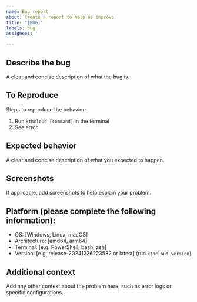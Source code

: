 ```yaml
---
name: Bug report
about: Create a report to help us improve
title: "[BUG]"
labels: bug
assignees: ''

---
```


## Describe the bug
A clear and concise description of what the bug is.

## To Reproduce
Steps to reproduce the behavior:
1. Run `kthcloud [command]` in the terminal
2. See error

## Expected behavior
A clear and concise description of what you expected to happen.

## Screenshots
If applicable, add screenshots to help explain your problem.

## Platform (please complete the following information):
- OS: [Windows, Linux, macOS]
- Architecture: [amd64, arm64]
- Terminal: [e.g. PowerShell, bash, zsh]
- Version: [e.g. release-20241226223532 or latest] (run `kthcloud version`)

## Additional context
Add any other context about the problem here, such as error logs or specific configurations.

